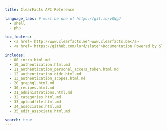 ```yaml
---
title: ClearFacts API Reference

language_tabs: # must be one of https://git.io/vQNgJ
  - shell
  - php

toc_footers:
  - <a href='http://www.clearfacts.be'>www.clearfacts.be</a>
  - <a href='https://github.com/lord/slate'>Documentation Powered by Slate</a>

includes:
  - 00_intro.html.md
  - 10_authentication.html.md
  - 11_authentication_personal_access_token.html.md
  - 12_authentication_oidc.html.md
  - 13_authentication_scopes.html.md
  - 20_graphql.html.md
  - 30_recipes.html.md
  - 31_administrations.html.md
  - 32_categories.html.md
  - 33_uploadfile.html.md
  - 34_associates.html.md
  - 35_edit_associate.html.md

search: true
---
```


